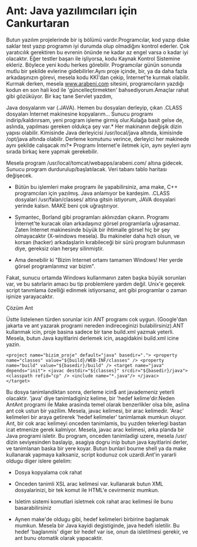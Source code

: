 # Ant: Java yazılımcıları için Cankurtaran

Butun yazılım projelerinde bir iş bölümü vardır.Programcılar, kod
yazıp diske saklar test yazıp programın iyi durumda olup olmadiğını
kontrol ederler. Çok yaratıcılık gerektiren bu evrenin önünde ne kadar
az engel varsa o kadar iyi olacaktır. Eğer testler başarı ile
işliyorsa, kodu Kaynak Kontrol Sistemine ekleriz. Böylece yeni kodu
herkes görebilir. Programcılar günün sonunda mutlu bir şekilde
evlerine gidebilirler.Aynı proje içinde, bir, ya da daha fazla
arkadaşınızın görevi, mesela kodu KKİ'dan çekip, İnternet'te kurmak
olabilir. Kurmak derken, mesela www.arabeni.com sitesini,
programcıların yazdığı kodun en son hali kod ile 'güncelleçtirmekten'
bahsediyorum.Amaçlar rahat gibi gözüküyor. Bir kaç tane Servlet
yazdım,

Java dosyalarım var (.JAVA). Hemen bu dosyaları derleyip, çıkan .CLASS
dosyaları İnternet makinesine kopyalarım... Sunucu programı
indirip/kaldırırsam, yeni program işleme girmiş olur.Kulağa basit
gelse de, aslında, yapılması gereken oldukça şey var.* Her makinanın
değişik dizin yapısı olabilir. Kimisinde Java derleyicisi
/usr/local/java altında, kimisinde /opt/java altında olabilir. Derleme
komutunu verince, derleyici her makinede aynı şekilde calışacak mı?*
Programı İnternet'e iletmek için, aynı şeyleri aynı sırada birkaç kere
yapmak gerekebilir.

Mesela program /usr/local/tomcat/webapps/arabeni.com/ altına
gidecek. Sunucu program durdurulup/başlatılacak. Veri tabanı tablo
haritası değişecek.

* Bütün bu işlemleri make programı ile yapabilirsiniz, ama make, C++
programcıları için yazılmış. Java anlamıyor be kardeşim. .CLASS
dosyalari /usr/falan/classes/ altina gitsin istiyorum, JAVA dosyalari
yerinde kalsın. MAKE beni çok uğraştırıyor.

* Symantec, Borland gibi programları aklınızdan çıkarın. Programı
İnternet'te kuracak olan arkadaşınız görsel programlarla uğrasamaz.
Zaten İnternet makinesinde büyük bir ihtimalle görsel hiç bir şey
olmayacaktır (X-windows mesela). Bu makineler daha hızlı olsun, ve
korsan (hacker) arkadaşlarin kırabileceği bir sürü program bulunmasın
diye, gereksiz olan herşey silinmiştir.

* Ama denebilir ki "Bizim Internet ortamı tamamen Windows! Her yerde
görsel programlarımız var bizim".

Fakat, sunucu ortamda Windows kullanmanın zaten başka büyük sorunları
var, ve bu satırlarin amacı bu tip problemlere yardım değil. Unix'e
geçerek script tanımlama özelliği edinmek istiyorsanız, ant gibi
programlar o zaman işinize yarayacaktır.

Çözüm Ant

Üstte listelenen türden sorunlar icin ANT programı cok
uygun. (Google'dan jakarta ve ant yazarak programi nereden
indireceginizi bulabilirsiniz).ANT kullanmak icin, proje basina sadece
bir tane build.xml yazmak yeterli. Mesela, butun Java kayitlarini
derlemek icin, asagidakini build.xml icine yazin.

```
<project name="bizim_proje" default="java" basedir="."> <property
name="classes" value="${build}/WEB-INF/classes" /> <property
name="build" value="${basedir}/build" /> <target name="java"
depends="init"> <javac destdir="${classes}" srcdir="${basedir}/java">
<classpath refid="cp" /> <include name="*.java"/> </javac>
</target>
```

Bu dosya tanimlandiktan sonra, derleme icin$ ant javademeniz yeterli
olacaktir. 'java' diye tanimladiginiz kelime, bir 'hedef
kelime'dir.Neden AntAnt programi ile Make arasinda temel olarak
benzerlikler olsa bile, aslina ant cok ustun bir yazilim. Mesela,
javac kelimesi, bir arac kelimedir. 'Arac' kelimeleri bir araya
getirerek 'hedef kelimeler' tanimlamak mumkun oluyor. Ant, bir cok
arac kelimeyi onceden tanimlamis, bu yuzden tekerlegi bastan icat
etmenize gerek kalmiyor. Mesela, javac arac kelimesi, arka planda bir
Java programi isletir. Bu program, onceden tanimladigi uzere, mesela
/usr/ dizin seviyesinden baslayip, asagiya dogru inip butun java
kayitlarini derler, ve tanimlanan baska bir yere koyar. Butun bunlari
bourne shell ya da make kullanarak yapmaya kalksaniz, script kodunuz
cok uzardi.Ant'in yararli oldugu diger islere gelelim:

* Dosya kopyalama cok rahat

* Onceden tanimli XSL arac kelimesi var.  kullanarak butun XML
dosyalarinizi, bir tek komut ile HTML'e cevirmeniz mumkun.

* Isletim sistemi komutlari isletmek cok rahat arac kelimesi ile bunu
basarabilirsiniz

* Aynen make'de oldugu gibi, hedef kelimeleri birbirine baglamak
mumkun. Mesela bir Java kayidi degistiginde, java hedefi isletilir. Bu
hedef 'baglanmis' diger bir hedef var ise, onun da isletilmesi
gerekir, ve ant bunu otomatik olarak yapacaktir.

